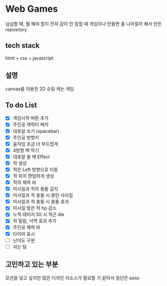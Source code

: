 # Web Games
심심할 때, 뭘 해야 할지 전혀 감이 안 잡힐 때
게임이나 만들면 좀 나아질까 해서 만든 repository

## tech stack
html + css + javascript

## 설명
canvas를 이용한 2D 슈팅 캐논 게임

## To do List

- [x] 게임시작 버튼 추가
- [x] 주인공 캐릭터 배치
- [x] 대포알 쏘기 (spacebar)
- [x] 주인공 방향키
- [x] 움직임 조금 더 부드럽게
- [x] 4방향 벽 막기
- [x] 대포알 쏠 때 Effect 
- [x] 적 생성
- [x] 적은 Left 방향으로 이동
- [x] 적 위치 랜덤하게 생성
- [x] 적의 체력 바
- [x] 미사일과 적의 충돌 감지
- [x] 미사일과 적 충돌 시 총탄 사라짐
- [x] 미사일과 적 충돌 시 충돌 효과
- [x] 미사일 맞은 적 hp 감소
- [x] 누적 데미지 50 시 적군 die
- [x] 적 밀림, 넉백 효과 추가
- [x] 주인공 체력 바
- [x] 타이머 표시
- [ ] 난이도 구분
- [ ] 쉬는 텀

## 고민하고 있는 부분
모션을 넣고 싶지만 많은 디자인 리소스가 필요할 거 같아서 일단은 pass